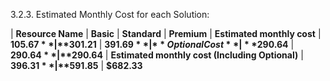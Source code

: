 3.2.3. Estimated Monthly Cost for each Solution:

| **Resource Name**           | **Basic**           | **Standard**            | **Premium**
| **Estimated monthly cost** | **$105.67**         | **$301.21** 	              | **$391.69** 
| **Optional Cost** | **$290.64** 	       | **$290.64** 	              | **$290.64** 
| **Estimated monthly cost (Including Optional)** | **$396.31** 	       | **$591.85** 	              | **$682.33** 

